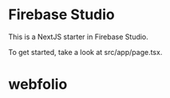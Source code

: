 # Firebase Studio

This is a NextJS starter in Firebase Studio.

To get started, take a look at src/app/page.tsx.
# webfolio
